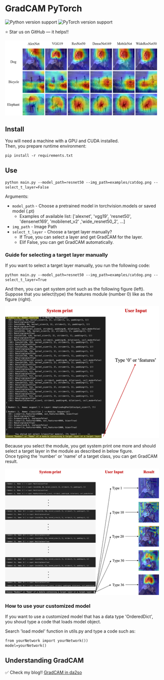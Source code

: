 # GradCAM PyTorch

![Python version support](https://img.shields.io/badge/python-3.6-blue.svg)
![PyTorch version support](https://img.shields.io/badge/pytorch-1.7.0-red.svg)

:star: Star us on GitHub — it helps!!

![2](./assets/fig1.png)

## Install

You will need a machine with a GPU and CUDA installed.  
Then, you prepare runtime environment:

   ```shell
   pip install -r requirements.txt
   ```

## Use

```shell
python main.py --model_path=resnet50 --img_path=examples/catdog.png --select_t_layer=False
```

Arguments:

- `model_path` - Choose a pretrained model in torchvision.models or saved model (.pt) 
	- Examples of available list: ['alexnet', 'vgg19', 'resnet50', 'densenet169', 'mobilenet_v2' ,'wide_resnet50_2', ...]
- `img_path` - Image Path
- `select_t_layer` -  Choose a target layer manually?
	- If True, you can select a layer and get GradCAM for the layer.
	- Elif False, you can get GradCAM automatically.


### Guide for selecting a target layer manually 

If you want to select a target layer manually, you run the following code:

```shell
python main.py --model_path=resnet50 --img_path=examples/catdog.png --select_t_layer=True
```

And then, you can get system print such as the following figure (left).  
Suppose that you select(type) the features module (number 0) like as the figure (right).

![2](./assets/fig2.png)

Because you select the module, you get system print one more and should select a target layer in the module as described in below figure.  
Once typing the 'number' or 'name' of a target class, you can get GradCAM result.

![2](./assets/fig3.png)


### How to use your customized model

If you want to use a customized model that has a data type 'OrderedDict', you shoud type a code that loads model object.

Search 'load model' function in utils.py and type a code such as:

```shell
from yourNetwork import yourNetwork())
model=yourNetwork()
```


## Understanding GradCAM

:white_check_mark: Check my blog!!
[GradCAM in da2so](https://da2so.github.io/2020-08-10-GradCAM/)